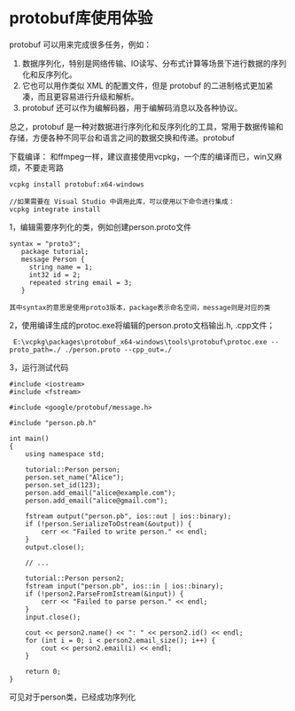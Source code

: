 # protobuf库使用体验

protobuf 可以用来完成很多任务，例如：

1. 数据序列化，特别是网络传输、IO读写、分布式计算等场景下进行数据的序列化和反序列化。
2. 它也可以用作类似 XML 的配置文件，但是 protobuf 的二进制格式更加紧凑，而且更容易进行升级和解析。
3. protobuf 还可以作为编解码器，用于编解码消息以及各种协议。

总之，protobuf 是一种对数据进行序列化和反序列化的工具，常用于数据传输和存储，方便各种不同平台和语言之间的数据交换和传递。protobuf

下载编译：
和ffmpeg一样，建议直接使用vcpkg，一个库的编译而已，win又麻烦，不要走弯路
```
vcpkg install protobuf:x64-windows

//如果需要在 Visual Studio 中调用此库，可以使用以下命令进行集成：
vcpkg integrate install
```

1，编辑需要序列化的类，例如创建person.proto文件
```
syntax = "proto3";
   package tutorial;
   message Person {
     string name = 1;
     int32 id = 2;
     repeated string email = 3;
   }

其中syntax的意思是使用proto3版本，package表示命名空间，message则是对应的类

```
2，使用编译生成的protoc.exe将编辑的person.proto文档输出.h, .cpp文件；

```
 E:\vcpkg\packages\protobuf_x64-windows\tools\protobuf\protoc.exe --proto_path=./ ./person.proto --cpp_out=./
```

3，运行测试代码
```
#include <iostream>
#include <fstream>

#include <google/protobuf/message.h>

#include "person.pb.h"

int main()
{
    using namespace std;

    tutorial::Person person;
    person.set_name("Alice");
    person.set_id(123);
    person.add_email("alice@example.com");
    person.add_email("alice@gmail.com");

    fstream output("person.pb", ios::out | ios::binary);
    if (!person.SerializeToOstream(&output)) {
        cerr << "Failed to write person." << endl;
    }
    output.close();

    // ...

    tutorial::Person person2;
    fstream input("person.pb", ios::in | ios::binary);
    if (!person2.ParseFromIstream(&input)) {
        cerr << "Failed to parse person." << endl;
    }
    input.close();

    cout << person2.name() << ": " << person2.id() << endl;
    for (int i = 0; i < person2.email_size(); i++) {
        cout << person2.email(i) << endl;
    }

    return 0;
}
```

可见对于person类，已经成功序列化
